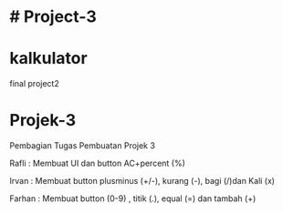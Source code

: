 # # Project-3

# kalkulator

final project2

# Projek-3

Pembagian Tugas Pembuatan Projek 3

Rafli : Membuat UI dan button AC+percent (%)

Irvan : Membuat button plusminus (+/-), kurang (-), bagi (/)dan Kali (x)

Farhan : Membuat button (0-9) , titik (.), equal (=) dan tambah (+)
